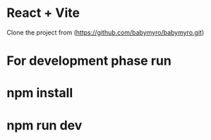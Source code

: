 # React + Vite

Clone the project from (https://github.com/babymyro/babymyro.git)



# For development phase run
 
# npm install
# npm run dev